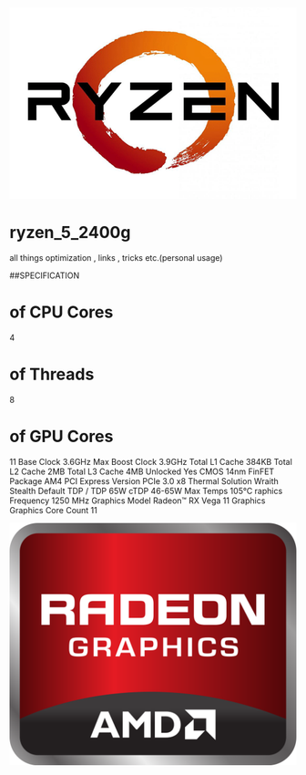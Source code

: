 ![Ryzen 5 2400G](https://github.com/kelvinvirani/ryzen_5_2400g/blob/master/photos/AMD-Ryzen-Logo.png)
# **ryzen_5_2400g**
all things optimization , links , tricks etc.(personal usage)

##SPECIFICATION
# of CPU Cores
4
# of Threads
8
# of GPU Cores
11
Base Clock
3.6GHz
Max Boost Clock
3.9GHz
Total L1 Cache
384KB
Total L2 Cache
2MB
Total L3 Cache
4MB
Unlocked
Yes
CMOS
14nm FinFET
Package
AM4
PCI Express Version
PCIe 3.0 x8
Thermal Solution
Wraith Stealth
Default TDP / TDP
65W
cTDP
46-65W
Max Temps
105°C
raphics Frequency
1250 MHz
Graphics Model
Radeon™ RX Vega 11 Graphics
Graphics Core Count
11








![AMD](https://github.com/kelvinvirani/ryzen_5_2400g/blob/master/photos/1213px-AMD_Radeon_logo.svg.png)

